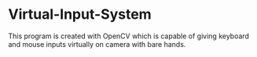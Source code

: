 # Virtual-Input-System
This program is created with OpenCV which is capable of giving keyboard and mouse inputs virtually on camera with bare hands.
